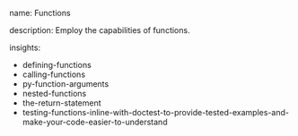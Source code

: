 name: Functions

description: Employ the capabilities of functions.

insights:
  - defining-functions
  - calling-functions
  - py-function-arguments
  - nested-functions
  - the-return-statement
  - testing-functions-inline-with-doctest-to-provide-tested-examples-and-make-your-code-easier-to-understand
